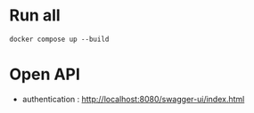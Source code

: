 # Run all

```shell
docker compose up --build
```

# Open API 

- authentication : [http://localhost:8080/swagger-ui/index.html](http://localhost:8080/swagger-ui/index.html)
